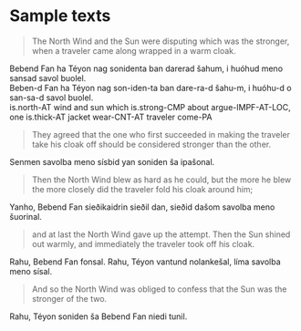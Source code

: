 # Sample texts

> The North Wind and the Sun were disputing which was the stronger, when a traveler came along wrapped in a warm cloak.

Bebend Fan ha Téyon nag sonidenta ban darerad šahum, i huóhud meno sansad savol buolel.\
Beben-d Fan ha Téyon nag son-iden-ta ban dare-ra-d šahu-m, i huóhu-d o san-sa-d savol buolel.\
is.north-AT wind and sun which is.strong-CMP about argue-IMPF-AT-LOC, one is.thick-AT jacket wear-CNT-AT traveler come-PA

> They agreed that the one who first succeeded in making the traveler take his cloak off should be considered stronger than the other.

Senmen savolba meno sísbid yan soniden ša ipašonal.

> Then the North Wind blew as hard as he could, but the more he blew the more closely did the traveler fold his cloak around him;

Yanho, Bebend Fan sieðikaidrin sieðil dan, sieðid dašom savolba meno šuorinal.

> and at last the North Wind gave up the attempt. Then the Sun shined out warmly, and immediately the traveler took off his cloak.

Rahu, Bebend Fan fonsal. Rahu, Téyon vantund nolankešal, líma savolba meno sísal.

> And so the North Wind was obliged to confess that the Sun was the stronger of the two.

Rahu, Téyon soniden ša Bebend Fan niedi tunil.

